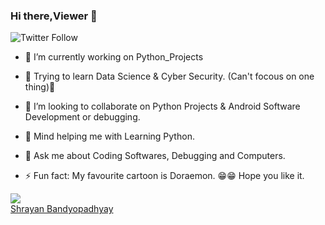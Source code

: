 ### Hi there,Viewer 👋
![Twitter Follow](https://img.shields.io/twitter/follow/banerjees12?style=social)

- 🔭 I’m currently working on Python_Projects
- 🌱 Trying to learn Data Science & Cyber Security. (Can't focous on one thing)🤔
- 👯 I’m looking to collaborate on Python Projects & Android Software Development or debugging.
- 🤔 Mind helping me with Learning Python. 
- 💬 Ask me about Coding Softwares, Debugging and Computers.

- ⚡ Fun fact: My favourite cartoon is Doraemon. 😁😁 Hope you like it.

<img src = "https://github-readme-stats.vercel.app/api?username=mr-shrayan&&show_icons=true&title_color=ffffff&icon_color=bb2acf&text_color=daf7dc&bg_color=151515">
<script type="text/javascript" src="https://platform.linkedin.com/badges/js/profile.js" async defer>
</script>

<div class="LI-profile-badge"  data-version="v1" data-size="medium" data-locale="en_US" data-type="horizontal" data-theme="light" data-vanity="shrayan"><a class="LI-simple-link" href='https://in.linkedin.com/in/shrayan?trk=profile-badge'>Shrayan Bandyopadhyay</a></div>
